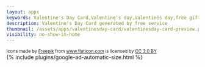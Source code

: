 ```yaml
---
layout: apps
keywords: Valentine's Day Card,Valentine's day,Valentines day,free gift card
description: Valentine's Day Card generated by free service
thumbnail: /assets/apps/valentinesday-card/valentinesday-card-preview.png
visibility: no-show-in-home
---
```

<link href="https://fonts.googleapis.com/css?family=Merienda|Tangerine" rel="stylesheet">

<div id="app" class="mt-4">
  <valentinesday-card></valentinesday-card>
</div>

<script src="/assets/apps/valentinesday-card/vendor.f24970ba9de8133f9571.js"></script>
<script src="/assets/apps/valentinesday-card/main.e5f899e2e3ae016985ea.js"></script>

<div class="row mt-5">
  <small class="col-12 text-muted text-right">
  <div>Icons made by <a href="https://www.freepik.com/" title="Freepik" rel="nofollow" class="text-muted">Freepik</a> from <a href="https://www.flaticon.com/" title="Flaticon" rel="nofollow" class="text-muted">www.flaticon.com</a> is licensed by <a href="http://creativecommons.org/licenses/by/3.0/" title="Creative Commons BY 3.0" target="_blank" rel="nofollow" class="text-muted">CC 3.0 BY</a></div>
  </small>
</div>

<div class="container"><div class="col-12 my-3">{% include plugins/google-ad-automatic-size.html %}</div></div>